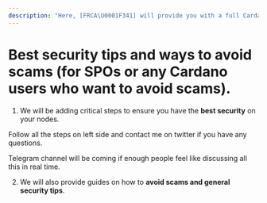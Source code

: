 ```yaml
---
description: "Here, [FRCA\U0001F341] will provide you with a full Cardano Stake Pool guide with the best security tips as a bonus! (with the help of Coincashew's stakepool guide as a starting point)"
---
```


# Best security tips and ways to avoid scams \(for SPOs or any Cardano users who want to avoid scams\).

1. We will be adding critical steps to ensure you have the **best security** on your nodes.

Follow all the steps on left side and contact me on twitter if you have any questions.

Telegram channel will be coming if enough people feel like discussing all this in real time.

   2. We will also provide guides on how to **avoid scams and general security tips**.



